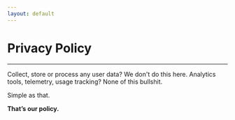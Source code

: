 ```yaml
---
layout: default
---
```

# Privacy Policy
* * *

Collect, store or process any user data? We don't do this here.
Analytics tools, telemetry, usage tracking? None of this bullshit.

Simple as that.

**That’s our policy.**
